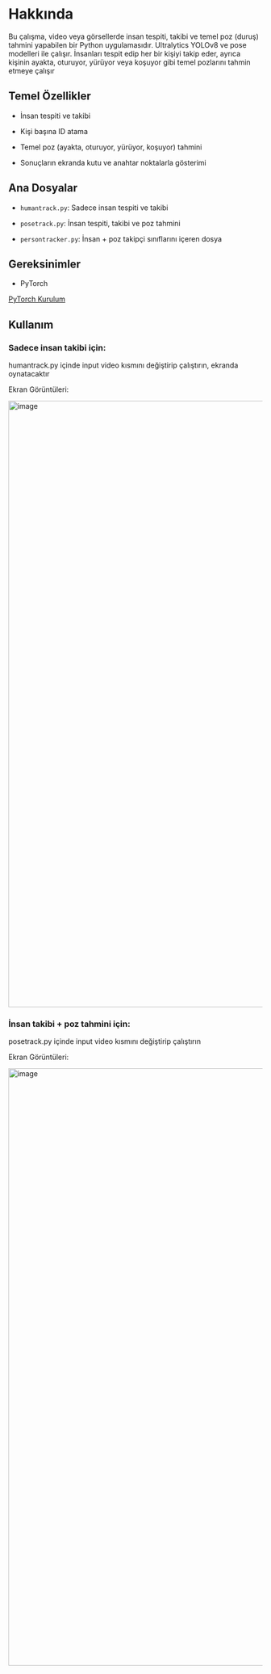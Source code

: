 # Hakkında

Bu çalışma, video veya görsellerde insan tespiti, takibi ve temel poz (duruş) tahmini yapabilen bir Python uygulamasıdır. Ultralytics YOLOv8 ve pose modelleri ile çalışır. İnsanları tespit edip her bir kişiyi takip eder, ayrıca kişinin ayakta, oturuyor, yürüyor veya koşuyor gibi temel pozlarını tahmin etmeye çalışır



## Temel Özellikler

- İnsan tespiti ve takibi

- Kişi başına ID atama

- Temel poz (ayakta, oturuyor, yürüyor, koşuyor) tahmini

- Sonuçların ekranda kutu ve anahtar noktalarla gösterimi



## Ana Dosyalar

- `humantrack.py`: Sadece insan tespiti ve takibi

- `posetrack.py`: İnsan tespiti, takibi ve poz tahmini

- `persontracker.py`: İnsan + poz takipçi sınıflarını içeren dosya
  
## Gereksinimler

- PyTorch 

[PyTorch Kurulum](https://pytorch.org/get-started/locally/)



## Kullanım

### Sadece insan takibi için:

humantrack.py içinde input video kısmını değiştirip çalıştırın, ekranda oynatacaktır



Ekran Görüntüleri:

<img width="2133" height="1201" alt="image" src="https://github.com/user-attachments/assets/6af8d157-60d6-44b6-957e-6b0c532422e2" />









### İnsan takibi + poz tahmini için:

posetrack.py içinde input video kısmını değiştirip çalıştırın



Ekran Görüntüleri:

<img width="2115" height="1183" alt="image" src="https://github.com/user-attachments/assets/fb6ccb72-c53d-43df-bc02-6e141e2bb901" />









